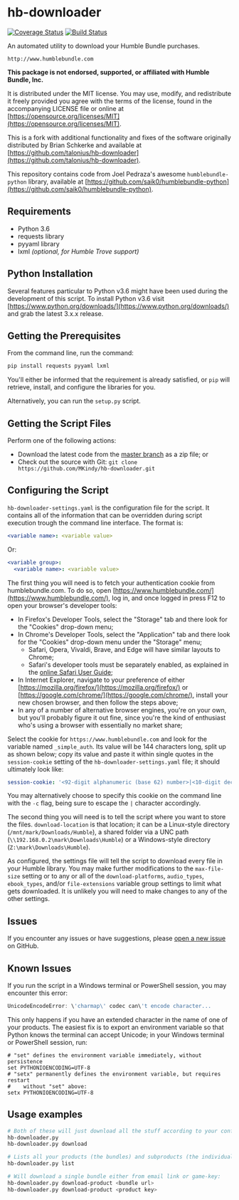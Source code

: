 # hb-downloader
[![Coverage Status](https://coveralls.io/repos/github/MKindy/hb-downloader/badge.svg)](https://coveralls.io/github/MKindy/hb-downloader)
[![Build Status](https://travis-ci.org/MKindy/hb-downloader.svg)](https://travis-ci.org/MKindy/hb-downloader)

An automated utility to download your Humble Bundle purchases.

    http://www.humblebundle.com

__This package is not endorsed, supported, or affiliated with Humble Bundle, Inc.__

It is distributed under the MIT license. You may use, modify, and redistribute it freely provided you agree with the terms of the license, found in the accompanying LICENSE file or online at [https://opensource.org/licenses/MIT](https://opensource.org/licenses/MIT).

This is a fork with additional functionality and fixes of the software originally distributed by Brian Schkerke and available at [https://github.com/talonius/hb-downloader](https://github.com/talonius/hb-downloader).

This repository contains code from Joel Pedraza's awesome `humblebundle-python` library, available at [https://github.com/saik0/humblebundle-python](https://github.com/saik0/humblebundle-python).

## Requirements
* Python 3.6
* requests library
* pyyaml library
* lxml _(optional, for Humble Trove support)_

## Python Installation
Several features particular to Python v3.6 might have been used during the development of this script.  To install Python v3.6 visit [https://www.python.org/downloads/](https://www.python.org/downloads/) and grab the latest 3.x.x release.

## Getting the Prerequisites
From the command line, run the command:
```PowerShell
pip install requests pyyaml lxml
```

You'll either be informed that the requirement is already satisfied, or `pip` will retrieve, install, and configure the libraries for you.

Alternatively, you can run the `setup.py` script.

## Getting the Script Files
Perform one of the following actions:
* Download the latest code from the [master branch](https://github.com/MKindy/hb-downloader/archive/master.zip) as a zip file; or
* Check out the source with Git: `git clone https://github.com/MKindy/hb-downloader.git`

## Configuring the Script
`hb-downloader-settings.yaml` is the configuration file for the script.  It contains all of the information that can be overridden during script execution trough the command line interface. The format is:
```YAML
<variable name>: <variable value>
```

Or:
```YAML
<variable group>:
  <variable name>: <variable value>
```

The first thing you will need is to fetch your authentication cookie from humblebundle.com.  To do so, open [https://www.humblebundle.com/](https://www.humblebundle.com/), log in, and once logged in press F12 to open your browser's developer tools:
* In Firefox's Developer Tools, select the "Storage" tab and there look for the "Cookies" drop-down menu;
* In Chrome's Developer Tools, select the "Application" tab and there look for the "Cookies" drop-down menu under the "Storage" menu;
  * Safari, Opera, Vivaldi, Brave, and Edge will have similar layouts to Chrome;
  * Safari's developer tools must be separately enabled, as explained in the [online Safari User Guide](https://support.apple.com/guide/safari/use-the-developer-tools-in-the-develop-menu-sfri20948/mac);
* In Internet Explorer, navigate to your preference of either [https://mozilla.org/firefox/](https://mozilla.org/firefox/) or [https://google.com/chrome/](https://google.com/chrome/), install your new chosen browser, and then follow the steps above;
* In any of a number of alternative browser engines, you're on your own, but you'll probably figure it out fine, since you're the kind of enthusiast who's using a browser with essentially no market share;

Select the cookie for `https://www.humblebundle.com` and look for the variable named `_simple_auth`. Its value will be 144 characters long, split up as shown below; copy its value and paste it within single quotes in the `session-cookie` setting of the `hb-downloader-settings.yaml` file; it should ultimately look like:
```YAML
session-cookie: '<92-digit alphanumeric (base 62) number>|<10-digit decimal number>|<40-digit hexadecimal number>'
```

You may alternatively choose to specify this cookie on the command line with the `-c` flag, being sure to escape the `|` character accordingly.

The second thing you will need is to tell the script where you want to store the files.  `download-location` is that location; it can be a Linux-style directory (`/mnt/mark/Downloads/Humble`), a shared folder via a UNC path (`\\192.168.0.2\mark\Downloads\Humble`) or a Windows-style directory (`Z:\mark\Downloads\Humble`).

As configured, the settings file will tell the script to download every file in your Humble library. You may make further modifications to the `max-file-size` setting or to any or all of the `download-platforms`, `audio_types`, `ebook_types`, and/or `file-extensions` variable group settings to limit what gets downloaded.  It is unlikely you will need to make changes to any of the other settings.

## Issues
If you encounter any issues or have suggestions, please [open a new issue](https://github.com/MKindy/hb-downloader/issues) on GitHub.

## Known Issues
If you run the script in a Windows terminal or PowerShell session, you may encounter this error:
```PowerShell
UnicodeEncodeError: \'charmap\' codec can\'t encode character...
```

This only happens if you have an extended character in the name of one of your products.  The easiest fix is to export an environment variable so that Python knows the terminal can accept Unicode; in your Windows terminal or PowerShell session, run:
```Batchfile
# "set" defines the environment variable immediately, without persistence
set PYTHONIOENCODING=UTF-8
# "setx" permanently defines the environment variable, but requires restart
#    without "set" above:
setx PYTHONIOENCODING=UTF-8
```

## Usage examples
```bash
# Both of these will just download all the stuff according to your config files:
hb-downloader.py
hb-downloader.py download

# Lists all your products (the bundles) and subproducts (the individual titles):
hb-downloader.py list

# Will download a single bundle either from email link or game-key:
hb-downloader.py download-product <bundle url>
hb-downloader.py download-product <product key>
```

